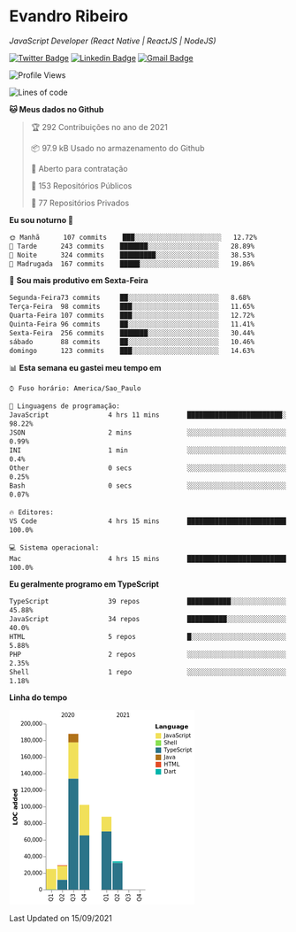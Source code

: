 # Evandro **Ribeiro**

*JavaScript Developer (React Native | ReactJS | NodeJS)*

[![Twitter Badge](https://img.shields.io/badge/-@ribeiroevandro-201B2D?style=flat-square&labelColor=201B2D&logo=twitter&logoColor=white&link=https://twitter.com/ribeiroevandro)](https://twitter.com/ribeiroevandro) 
[![Linkedin Badge](https://img.shields.io/badge/-Evandro%20Ribeiro-201B2D?style=flat-square&logo=Linkedin&logoColor=white&link=https://www.linkedin.com/in/ribeiroevandro)](https://www.linkedin.com/in/ribeiroevandro) 
[![Gmail Badge](https://img.shields.io/badge/-oi@ribeiroevandro.com.br-201B2D?style=flat-square&logo=Gmail&logoColor=white&link=mailto:oi@ribeiroevandro.com.br)](mailto:oi@ribeiroevandro.com.br)


<!--START_SECTION:waka-->
![Profile Views](http://img.shields.io/badge/Visualizac%C3%B5es%20do%20perfil-0-blue)

![Lines of code](https://img.shields.io/badge/Desde%20o%20Hello%20World%20eu%20escrevi-466053%20linhas%20de%20c%C3%B3digo-blue)

**🐱 Meus dados no Github** 

> 🏆 292 Contribuições no ano de 2021
 > 
> 📦 97.9 kB Usado no armazenamento do Github 
 > 
> 💼 Aberto para contratação
 > 
> 📜 153 Repositórios Públicos 
 > 
> 🔑 77 Repositórios Privados  
 > 
**Eu sou noturno 🦉** 

```text
🌞 Manhã      107 commits    ███░░░░░░░░░░░░░░░░░░░░░░   12.72% 
🌆 Tarde      243 commits    ███████░░░░░░░░░░░░░░░░░░   28.89% 
🌃 Noite      324 commits    █████████░░░░░░░░░░░░░░░░   38.53% 
🌙 Madrugada  167 commits    █████░░░░░░░░░░░░░░░░░░░░   19.86%

```
📅 **Sou mais produtivo em Sexta-Feira** 

```text
Segunda-Feira73 commits     ██░░░░░░░░░░░░░░░░░░░░░░░   8.68% 
Terça-Feira  98 commits     ███░░░░░░░░░░░░░░░░░░░░░░   11.65% 
Quarta-Feira 107 commits    ███░░░░░░░░░░░░░░░░░░░░░░   12.72% 
Quinta-Feira 96 commits     ██░░░░░░░░░░░░░░░░░░░░░░░   11.41% 
Sexta-Feira  256 commits    ███████░░░░░░░░░░░░░░░░░░   30.44% 
sábado       88 commits     ██░░░░░░░░░░░░░░░░░░░░░░░   10.46% 
domingo      123 commits    ███░░░░░░░░░░░░░░░░░░░░░░   14.63%

```


📊 **Esta semana eu gastei meu tempo em** 

```text
⌚︎ Fuso horário: America/Sao_Paulo

💬 Linguagens de programação: 
JavaScript               4 hrs 11 mins       ████████████████████████░   98.22% 
JSON                     2 mins              ░░░░░░░░░░░░░░░░░░░░░░░░░   0.99% 
INI                      1 min               ░░░░░░░░░░░░░░░░░░░░░░░░░   0.4% 
Other                    0 secs              ░░░░░░░░░░░░░░░░░░░░░░░░░   0.25% 
Bash                     0 secs              ░░░░░░░░░░░░░░░░░░░░░░░░░   0.07%

🔥 Editores: 
VS Code                  4 hrs 15 mins       █████████████████████████   100.0%

💻 Sistema operacional: 
Mac                      4 hrs 15 mins       █████████████████████████   100.0%

```

**Eu geralmente programo em TypeScript** 

```text
TypeScript               39 repos            ███████████░░░░░░░░░░░░░░   45.88% 
JavaScript               34 repos            ██████████░░░░░░░░░░░░░░░   40.0% 
HTML                     5 repos             █░░░░░░░░░░░░░░░░░░░░░░░░   5.88% 
PHP                      2 repos             ░░░░░░░░░░░░░░░░░░░░░░░░░   2.35% 
Shell                    1 repo              ░░░░░░░░░░░░░░░░░░░░░░░░░   1.18%

```


**Linha do tempo**

![Chart not found](https://raw.githubusercontent.com/ribeiroevandro/ribeiroevandro/master/charts/bar_graph.png) 


 Last Updated on 15/09/2021
<!--END_SECTION:waka-->
